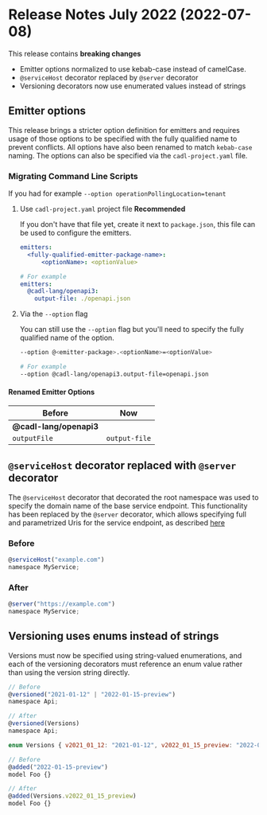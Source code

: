 # Release Notes July 2022 (2022-07-08)

This release contains **breaking changes**

- Emitter options normalized to use kebab-case instead of camelCase.
- `@serviceHost` decorator replaced by `@server` decorator
- Versioning decorators now use enumerated values instead of strings

## Emitter options

This release brings a stricter option definition for emitters and requires usage of those options to be specified with the fully qualified name to prevent conflicts.
All options have also been renamed to match `kebab-case` naming.
The options can also be specified via the `cadl-project.yaml` file.

### Migrating Command Line Scripts

If you had for example `--option operationPollingLocation=tenant`

1. Use `cadl-project.yaml` project file **Recommended**

   If you don't have that file yet, create it next to `package.json`, this file can be used to configure the emitters.

   ```yaml
   emitters:
     <fully-qualified-emitter-package-name>:
         <optionName>: <optionValue>

   # For example
   emitters:
     @cadl-lang/openapi3:
       output-file: ./openapi.json
   ```

2. Via the `--option` flag

   You can still use the `--option` flag but you'll need to specify the fully qualified name of the option.

   ```bash
   --option @<emitter-package>.<optionName>=<optionValue>

   # For example
   --option @cadl-lang/openapi3.output-file=openapi.json
   ```

#### Renamed Emitter Options

| Before                  | Now           |
| ----------------------- | ------------- |
| **@cadl-lang/openapi3** |
| `outputFile`            | `output-file` |

## `@serviceHost` decorator replaced with `@server` decorator

The `@serviceHost` decorator that decorated the root namespace was used to specify the domain name of the base service endpoint. This functionality has been replaced by the `@server` decorator, which allows specifying full and parametrized Uris for the service endpoint, as described [here](https://github.com/microsoft/cadl/tree/main/docs/tutorial.md#service-definition-and-metadata)

### Before

```JavaScript
@serviceHost("example.com")
namespace MyService;

```

### After

```JavaScript
@server("https://example.com")
namespace MyService;

```

## Versioning uses enums instead of strings

Versions must now be specified using string-valued enumerations, and each of the versioning decorators must reference an enum value rather than using the version string directly.

```JavaScript
// Before
@versioned("2021-01-12" | "2022-01-15-preview")
namespace Api;

// After
@versioned(Versions)
namespace Api;

enum Versions { v2021_01_12: "2021-01-12", v2022_01_15_preview: "2022-01-15-preview" }
```

```JavaScript
// Before
@added("2022-01-15-preview")
model Foo {}

// After
@added(Versions.v2022_01_15_preview)
model Foo {}

```

